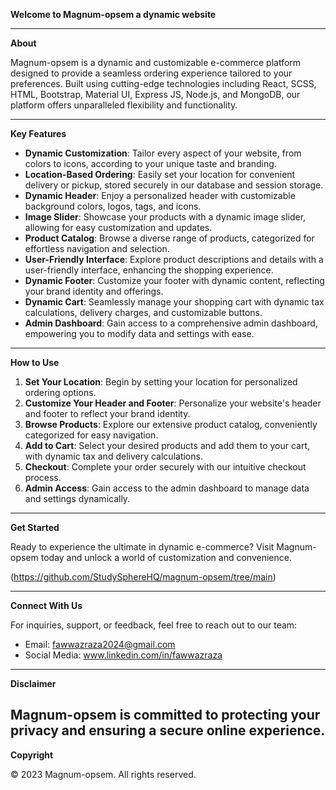 **Welcome to Magnum-opsem a dynamic website**

---

**About**

Magnum-opsem is a dynamic and customizable e-commerce platform designed to provide a seamless ordering experience tailored to your preferences. Built using cutting-edge technologies including React, SCSS, HTML, Bootstrap, Material UI, Express JS, Node.js, and MongoDB, our platform offers unparalleled flexibility and functionality.

---

**Key Features**

- **Dynamic Customization**: Tailor every aspect of your website, from colors to icons, according to your unique taste and branding.
- **Location-Based Ordering**: Easily set your location for convenient delivery or pickup, stored securely in our database and session storage.
- **Dynamic Header**: Enjoy a personalized header with customizable background colors, logos, tags, and icons.
- **Image Slider**: Showcase your products with a dynamic image slider, allowing for easy customization and updates.
- **Product Catalog**: Browse a diverse range of products, categorized for effortless navigation and selection.
- **User-Friendly Interface**: Explore product descriptions and details with a user-friendly interface, enhancing the shopping experience.
- **Dynamic Footer**: Customize your footer with dynamic content, reflecting your brand identity and offerings.
- **Dynamic Cart**: Seamlessly manage your shopping cart with dynamic tax calculations, delivery charges, and customizable buttons.
- **Admin Dashboard**: Gain access to a comprehensive admin dashboard, empowering you to modify data and settings with ease.

---

**How to Use**

1. **Set Your Location**: Begin by setting your location for personalized ordering options.
2. **Customize Your Header and Footer**: Personalize your website's header and footer to reflect your brand identity.
3. **Browse Products**: Explore our extensive product catalog, conveniently categorized for easy navigation.
4. **Add to Cart**: Select your desired products and add them to your cart, with dynamic tax and delivery calculations.
5. **Checkout**: Complete your order securely with our intuitive checkout process.
6. **Admin Access**: Gain access to the admin dashboard to manage data and settings dynamically.

---

**Get Started**

Ready to experience the ultimate in dynamic e-commerce? Visit Magnum-opsem today and unlock a world of customization and convenience.

(https://github.com/StudySphereHQ/magnum-opsem/tree/main)

---

**Connect With Us**

For inquiries, support, or feedback, feel free to reach out to our team:

- Email: fawwazraza2024@gmail.com 
- Social Media: www.linkedin.com/in/fawwazraza

---

**Disclaimer**

Magnum-opsem is committed to protecting your privacy and ensuring a secure online experience.
---

**Copyright**

© 2023 Magnum-opsem. All rights reserved.

